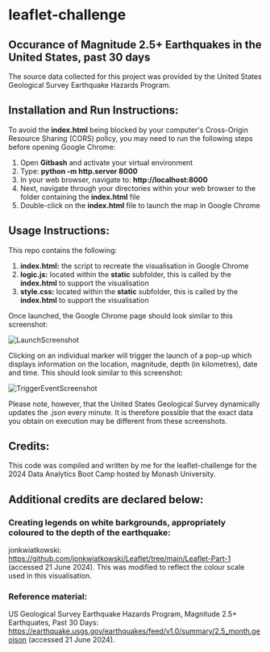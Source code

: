 # leaflet-challenge
## Occurance of Magnitude 2.5+ Earthquakes in the United States, past 30 days

The source data collected for this project was provided by the United States Geological Survey Earthquake Hazards Program.

## Installation and Run Instructions:
To avoid the **index.html** being blocked by your computer's Cross-Origin Resource Sharing (CORS) policy, you may need to run the following steps before opening Google Chrome:
1. Open **Gitbash**  and activate your virtual environment
2. Type: **python -m http.server 8000**
3. In your web browser, navigate to: **http://localhost:8000**
4. Next, navigate through your directories within your web browser to the folder containing the **index.html** file
5. Double-click on the **index.html** file to launch the map in Google Chrome

## Usage Instructions:
This repo contains the following:
1. **index.html:** the script to recreate the visualisation in Google Chrome
2. **logic.js:** located within the **static** subfolder, this is called by the **index.html** to support the visualisation
3. **style.css:** located within the **static** subfolder, this is called by the **index.html** to support the visualisation

Once launched, the Google Chrome page should look similar to this screenshot:

![LaunchScreenshot](https://github.com/K-G-Witt/leaflet-challenge/assets/156146173/4b9c1622-007e-4e7d-bfd3-d854221c6841)

Clicking on an individual marker will trigger the launch of a pop-up which displays information on the location, magnitude, depth (in kilometres), date and time. This should look similar to this screenshot:

![TriggerEventScreenshot](https://github.com/K-G-Witt/leaflet-challenge/assets/156146173/d2c4d8a6-de43-49bd-9e8b-0af9a6c65d56)

Please note, however, that the United States Geological Survey dynamically updates the .json every minute. It is therefore possible that the exact data you obtain on execution may be different from these screenshots.

## Credits:
This code was compiled and written by me for the leaflet-challenge for the 2024 Data Analytics Boot Camp hosted by Monash University. 

## Additional credits are declared below:

### Creating legends on white barkgrounds, appropriately coloured to the depth of the earthquake:
jonkwiatkowski: https://github.com/jonkwiatkowski/Leaflet/tree/main/Leaflet-Part-1 (accessed 21 June 2024). This was modified to reflect the colour scale used in this visualisation.

### Reference material:
US Geological Survey Earthquake Hazards Program, Magnitude 2.5+ Earthquates, Past 30 Days: https://earthquake.usgs.gov/earthquakes/feed/v1.0/summary/2.5_month.geojson (accessed 21 June 2024).



